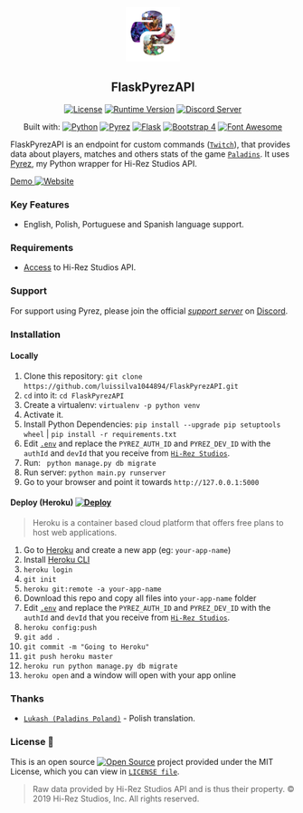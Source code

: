 <div  align="center">
<a href="https://github.com/luissilva1044894/FlaskPyrezAPI" title="FlaskPyrezAPI - Github repository" alt="FlaskPyrezAPI · Github repository"><img src="./static/img/pyrez.png" height="96" width="96"></a>

## FlaskPyrezAPI
[![License](https://img.shields.io/github/license/luissilva1044894/FlaskPyrezAPI.svg?logo=github&logoColor=white&logoWidth=10style=plastic)](./LICENSE "FlaskPyrezAPI · LICENSE")
[![Runtime Version](https://img.shields.io/pypi/pyversions/flask.svg?style=plastic&logo=python&logoColor=white&logoWidth=10)](https://pypi.org/project/pyrez "Python Runtime Versions")
[![Discord Server](https://img.shields.io/discord/549020573846470659.svg?logo=discord&logoColor=white&logoWidth=10&style=plastic)](https://discord.gg/XkydRPS "Support Server · Discord")


Built with: [![Python](https://img.shields.io/badge/Python-3.7.5-blue.svg?style=plastic&logo=python&logoWidth=15&logoColor=white)](https://docs.python.org/3.7/whatsnew/changelog.html#python-3-7-5-final "Python 3.7.5")
[![Pyrez](https://img.shields.io/badge/Pyrez-1.1.0.1-00bb88.svg?logo=github&logoColor=white&style=plastic)](https://github.com/luissilva1044894/Pyrez/tree/1.1.x "Pyrez · 1.1.0.1")
[![Flask](https://img.shields.io/badge/Flask-1.1.1-orange.svg?logo=flask&logoColor=white&style=plastic)](https://pypi.org/project/Flask/1.1.1/ "Flask · 1.1.1")
[![Bootstrap 4](https://img.shields.io/badge/Bootstrap-4.3.1-orange.svg?logo=bootstrap&logoColor=white&style=plastic)](https://getbootstrap.com/docs/4.3/getting-started/introduction/ "Bootstrap · 4.3.1")
[![Font Awesome](https://img.shields.io/badge/Font_Awesome-5.11.2-orange.svg?style=plastic)](https://github.com/FortAwesome/Font-Awesome/blob/master/CHANGELOG.md#5112---2019-09-23 "Font Awesome · 5.11.2")

</div>

FlaskPyrezAPI is an endpoint for custom commands ([`Twitch`](https://twitch.tv "Twitch")), that provides data about players, matches and others stats of the game [`Paladins`](https://paladins.com "Paladins Game"). It uses [Pyrez](https://github.com/luissilva1044894/Pyrez "Pyrez · Github repository"), my Python wrapper for Hi-Rez Studios API.

[Demo ![Website](https://img.shields.io/website/https/nonsocial.herokuapp.com.svg?logo=heroku&logoColor=white&)](https://nonsocial.herokuapp.com/)

### Key Features
 * English, Polish, Portuguese and Spanish language support.

### Requirements
- [Access](https://pyrez.readthedocs.io/en/stable/gettingstarted.html#registration "Form access to Hi-Rez Studios API") to Hi-Rez Studios API.

### Support
For support using Pyrez, please join the official [*support server*](
https://discord.gg/XkydRPS "Support Server · Discord") on [Discord](https://discordapp.com/ "Discord App").

### Installation
#### Locally
1. Clone this repository: `git clone https://github.com/luissilva1044894/FlaskPyrezAPI.git`
2. ``cd`` into it: `cd FlaskPyrezAPI`
3. Create a virtualenv: `virtualenv -p python venv`
4. Activate it.
5. Install Python Dependencies: `pip install --upgrade pip setuptools wheel` | `pip install -r requirements.txt`
6. Edit [`.env`](./.env.example) and replace the `PYREZ_AUTH_ID` and `PYREZ_DEV_ID` with the `authId` and `devId` that you receive from [`Hi-Rez Studios`](https://luissilva1044894.github.io/Pyrez/docs#registration "Form access to Hi-Rez Studios API").
7. Run: ` python manage.py db migrate`
8. Run server: `python main.py runserver`
9. Go to your browser and point it towards `http://127.0.0.1:5000`

#### Deploy (Heroku) [![Deploy](https://www.herokucdn.com/deploy/button.svg)](https://heroku.com/deploy?template=https://github.com/luissilva1044894/FlaskPyrezAPI/tree/master "Deploy to Heroku")

> Heroku is a container based cloud platform that offers free plans to host web applications.

1. Go to [Heroku](https://id.heroku.com/login) and create a new app (eg: `your-app-name`)
2. Install [Heroku CLI](https://devcenter.heroku.com/articles/heroku-cli "Heroku CLI")
3. `heroku login`
4. `git init`
5. `heroku git:remote -a your-app-name`
6. Download this repo and copy all files into `your-app-name` folder
7. Edit [`.env`](./.env.example) and replace the `PYREZ_AUTH_ID` and `PYREZ_DEV_ID` with the `authId` and `devId` that you receive from [`Hi-Rez Studios`](https://luissilva1044894.github.io/Pyrez/docs#registration "Form access to Hi-Rez Studios API").
8. `heroku config:push`
9. `git add .`
10. `git commit -m "Going to Heroku"`
11. `git push heroku master`
12. `heroku run python manage.py db migrate`
13. `heroku open` and a window will open with your app online

### Thanks
* [`Lukash (Paladins Poland)`](https://www.facebook.com/PaladinsPoland/ "Paladins Poland") - Polish translation.

### License 📝
This is an open source [![Open Source](https://raw.githubusercontent.com/abhishekbanthia/Public-APIs/master/opensource.png)](https://www.opensource.org "See http://www.opensource.org for the Open Source Definition") project provided under the MIT License, which you can view in [`LICENSE file`](./LICENSE "FlaskPyrezAPI · License").

> Raw data provided by Hi-Rez Studios API and is thus their property. © 2019 Hi-Rez Studios, Inc. All rights reserved.
